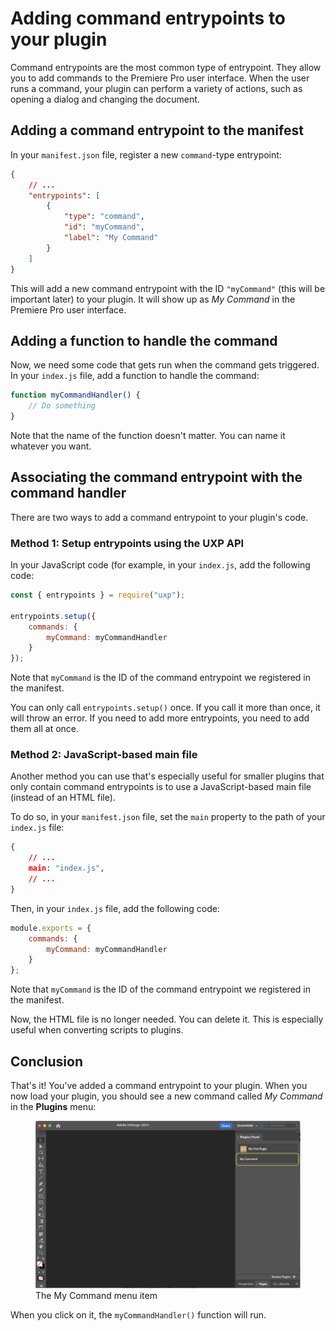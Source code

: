 # Adding command entrypoints to your plugin

Command entrypoints are the most common type of entrypoint. They allow you to add commands to the Premiere Pro user interface. When the user runs a command, your plugin can perform a variety of actions, such as opening a dialog and changing the document.

## Adding a command entrypoint to the manifest

In your `manifest.json` file, register a new `command`-type entrypoint:

```json
{
    // ...
    "entrypoints": [
        {
            "type": "command",
            "id": "myCommand",
            "label": "My Command"
        }
    ]
}
```

This will add a new command entrypoint with the ID `"myCommand"` (this will be important later) to your plugin. It will show up as _My Command_ in the Premiere Pro user interface.

## Adding a function to handle the command

Now, we need some code that gets run when the command gets triggered. In your `index.js` file, add a function to handle the command:

```js
function myCommandHandler() {
    // Do something
}
```

Note that the name of the function doesn't matter. You can name it whatever you want.

## Associating the command entrypoint with the command handler

There are two ways to add a command entrypoint to your plugin's code.

### Method 1: Setup entrypoints using the UXP API

In your JavaScript code (for example, in your `index.js`, add the following code:

```js
const { entrypoints } = require("uxp");

entrypoints.setup({
    commands: {
        myCommand: myCommandHandler
    }
});
```

Note that `myCommand` is the ID of the command entrypoint we registered in the manifest.

<InlineAlert slots="text" />

You can only call `entrypoints.setup()` once. If you call it more than once, it will throw an error. If you need to add more entrypoints, you need to add them all at once.

### Method 2: JavaScript-based main file

Another method you can use that's especially useful for smaller plugins that only contain command entrypoints is to use a JavaScript-based main file (instead of an HTML file).

To do so, in your `manifest.json` file, set the `main` property to the path of your `index.js` file:

```json
{
    // ...
    main: "index.js",
    // ...
}
```

Then, in your `index.js` file, add the following code:

```js
module.exports = {
    commands: {
        myCommand: myCommandHandler
    }
};
```

Note that `myCommand` is the ID of the command entrypoint we registered in the manifest.

Now, the HTML file is no longer needed. You can delete it. This is especially useful when converting scripts to plugins.

## Conclusion

That's it! You've added a command entrypoint to your plugin. When you now load your plugin, you should see a new command called _My Command_ in the **Plugins** menu:

<figure>
  <img src="command-plugin.png" alt="Screenshot of the Plugins menu with the My Command menu item highlighted" />
  <figcaption>The My Command menu item</figcaption>
</figure>

When you click on it, the `myCommandHandler()` function will run.
